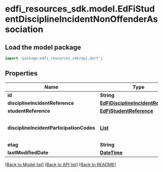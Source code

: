 # edfi_resources_sdk.model.EdFiStudentDisciplineIncidentNonOffenderAssociation

## Load the model package
```dart
import 'package:edfi_resources_sdk/api.dart';
```

## Properties
Name | Type | Description | Notes
------------ | ------------- | ------------- | -------------
**id** | **String** |  | [optional] 
**disciplineIncidentReference** | [**EdFiDisciplineIncidentReference**](EdFiDisciplineIncidentReference.md) |  | 
**studentReference** | [**EdFiStudentReference**](EdFiStudentReference.md) |  | 
**disciplineIncidentParticipationCodes** | [**List<EdFiStudentDisciplineIncidentNonOffenderAssociationDisciplineIncidentParticipationCode>**](EdFiStudentDisciplineIncidentNonOffenderAssociationDisciplineIncidentParticipationCode.md) | An unordered collection of studentDisciplineIncidentNonOffenderAssociationDisciplineIncidentParticipationCodes. The role or type of participation of a student in a discipline incident. | [optional] [default to const []]
**etag** | **String** | A unique system-generated value that identifies the version of the resource. | [optional] 
**lastModifiedDate** | [**DateTime**](DateTime.md) | The date and time the resource was last modified. | [optional] 

[[Back to Model list]](../README.md#documentation-for-models) [[Back to API list]](../README.md#documentation-for-api-endpoints) [[Back to README]](../README.md)


